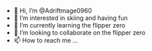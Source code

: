 - 👋 Hi, I’m @Adriftmage0960
- 👀 I’m interested in skiing and having fun
- 🌱 I’m currently learning the flipper zero
- 💞️ I’m looking to collaborate on the flipper zero
- 📫 How to reach me ...

<!---
Adriftmage0960/Adriftmage0960 is a ✨ special ✨ repository because its `README.md` (this file) appears on your GitHub profile.
You can click the Preview link to take a look at your changes.
--->
